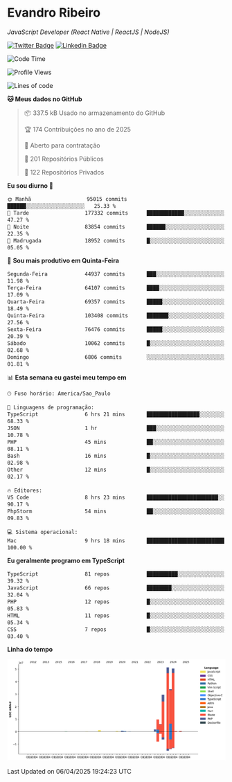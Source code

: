 # Evandro **Ribeiro**

*JavaScript Developer (React Native | ReactJS | NodeJS)*

[![Twitter Badge](https://img.shields.io/badge/-@ribeiroevandro-201B2D?style=flat-square&labelColor=201B2D&logo=twitter&logoColor=white&link=https://twitter.com/ribeiroevandro)](https://twitter.com/ribeiroevandro) 
[![Linkedin Badge](https://img.shields.io/badge/-Evandro%20Ribeiro-201B2D?style=flat-square&logo=Linkedin&logoColor=white&link=https://www.linkedin.com/in/ribeiroevandro)](https://www.linkedin.com/in/ribeiroevandro) 


<!--START_SECTION:waka-->
![Code Time](http://img.shields.io/badge/Code%20Time-4%2C364%20hrs%2018%20mins-blue)

![Profile Views](http://img.shields.io/badge/Visualizac%C3%B5es%20do%20perfil-0-blue)

![Lines of code](https://img.shields.io/badge/Desde%20o%20Hello%20World%20eu%20escrevi-186.3%20million%20linhas%20de%20c%C3%B3digo-blue)

**🐱 Meus dados no GitHub** 

> 📦 337.5 kB Usado no armazenamento do GitHub 
 > 
> 🏆 174 Contribuições no ano de 2025
 > 
> 💼 Aberto para contratação
 > 
> 📜 201 Repositórios Públicos 
 > 
> 🔑 122 Repositórios Privados 
 > 
**Eu sou diurno 🐤** 

```text
🌞 Manhã                  95015 commits       ██████░░░░░░░░░░░░░░░░░░░   25.33 % 
🌆 Tarde                  177332 commits      ████████████░░░░░░░░░░░░░   47.27 % 
🌃 Noite                  83854 commits       ██████░░░░░░░░░░░░░░░░░░░   22.35 % 
🌙 Madrugada              18952 commits       █░░░░░░░░░░░░░░░░░░░░░░░░   05.05 % 
```
📅 **Sou mais produtivo em Quinta-Feira** 

```text
Segunda-Feira            44937 commits       ███░░░░░░░░░░░░░░░░░░░░░░   11.98 % 
Terça-Feira              64107 commits       ████░░░░░░░░░░░░░░░░░░░░░   17.09 % 
Quarta-Feira             69357 commits       █████░░░░░░░░░░░░░░░░░░░░   18.49 % 
Quinta-Feira             103408 commits      ███████░░░░░░░░░░░░░░░░░░   27.56 % 
Sexta-Feira              76476 commits       █████░░░░░░░░░░░░░░░░░░░░   20.39 % 
Sábado                   10062 commits       █░░░░░░░░░░░░░░░░░░░░░░░░   02.68 % 
Domingo                  6806 commits        ░░░░░░░░░░░░░░░░░░░░░░░░░   01.81 % 
```


📊 **Esta semana eu gastei meu tempo em** 

```text
🕑︎ Fuso horário: America/Sao_Paulo

💬 Linguagens de programação: 
TypeScript               6 hrs 21 mins       █████████████████░░░░░░░░   68.33 % 
JSON                     1 hr                ███░░░░░░░░░░░░░░░░░░░░░░   10.78 % 
PHP                      45 mins             ██░░░░░░░░░░░░░░░░░░░░░░░   08.11 % 
Bash                     16 mins             █░░░░░░░░░░░░░░░░░░░░░░░░   02.98 % 
Other                    12 mins             █░░░░░░░░░░░░░░░░░░░░░░░░   02.17 % 

🔥 Editores: 
VS Code                  8 hrs 23 mins       ███████████████████████░░   90.17 % 
PhpStorm                 54 mins             ██░░░░░░░░░░░░░░░░░░░░░░░   09.83 % 

💻 Sistema operacional: 
Mac                      9 hrs 18 mins       █████████████████████████   100.00 % 
```

**Eu geralmente programo em TypeScript** 

```text
TypeScript               81 repos            ██████████░░░░░░░░░░░░░░░   39.32 % 
JavaScript               66 repos            ████████░░░░░░░░░░░░░░░░░   32.04 % 
PHP                      12 repos            █░░░░░░░░░░░░░░░░░░░░░░░░   05.83 % 
HTML                     11 repos            █░░░░░░░░░░░░░░░░░░░░░░░░   05.34 % 
CSS                      7 repos             █░░░░░░░░░░░░░░░░░░░░░░░░   03.40 % 
```



**Linha do tempo**

![Lines of Code chart](https://raw.githubusercontent.com/ribeiroevandro/ribeiroevandro/main/assets/bar_graph.png)


 Last Updated on 06/04/2025 19:24:23 UTC
<!--END_SECTION:waka-->
